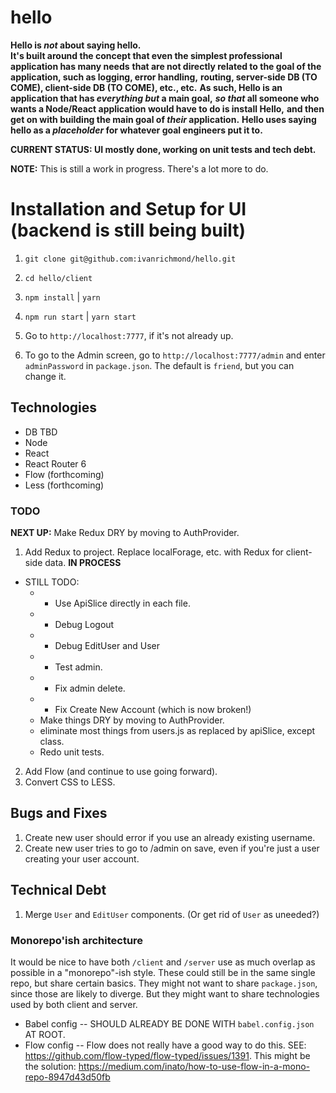 # hello

**Hello is _not_ about saying hello.**  
**It's built around the concept that even the simplest professional application has many needs**
**that are not directly related to the goal of the application, such as logging, error handling,**
**routing, server-side DB (TO COME), client-side DB (TO COME), etc., etc.**
**As such, Hello is an application that has _everything but_ a main goal,**
**_so that_ all someone who wants a Node/React application would have to do is install Hello,**
**and then get on with building the main goal of _their_ application.**
**Hello uses saying hello as a _placeholder_ for whatever goal engineers put it to.**

**CURRENT STATUS: UI mostly done, working on unit tests and tech debt.**

**NOTE:** This is still a work in progress.  There's a lot more to do.

# Installation and Setup for UI (backend is still being built)

1. `git clone git@github.com:ivanrichmond/hello.git`

2. `cd hello/client`

3. `npm install` | `yarn`

4. `npm run start` | `yarn start`

5. Go to `http://localhost:7777`, if it's not already up.

6. To go to the Admin screen, go to `http://localhost:7777/admin` and enter `adminPassword` in `package.json`.  The default is `friend`, but you can change it.
## Technologies

- DB TBD
- Node
- React
- React Router 6
- Flow (forthcoming)
- Less (forthcoming)
### TODO

**NEXT UP:** Make Redux DRY by moving to AuthProvider.

1. Add Redux to project.  Replace localForage, etc. with Redux for client-side data. **IN PROCESS**
- STILL TODO: 
    * - Use ApiSlice directly in each file.
    * - Debug Logout
    * - Debug EditUser and User
    * - Test admin.
    * - Fix admin delete.
    * - Fix Create New Account (which is now broken!)
    - Make things DRY by moving to AuthProvider.
    - eliminate most things from users.js as replaced by apiSlice, except class.
    - Redo unit tests.
2. Add Flow (and continue to use going forward).
3. Convert CSS to LESS.
## Bugs and Fixes

1. Create new user should error if you use an already existing username.
2. Create new user tries to go to /admin on save, even if you're just a user
creating your user account.
## Technical Debt

1. Merge `User` and `EditUser` components.  (Or get rid of `User` as uneeded?)

### Monorepo'ish architecture

It would be nice to have both `/client` and `/server` use as much overlap as possible in a 
"monorepo"-ish style.  These could still be in the same single repo, but share certain basics.  They might not want to share `package.json`, since those are likely to diverge.  But they might want to share technologies used by both client and server.

* Babel config -- SHOULD ALREADY BE DONE WITH `babel.config.json` AT ROOT.
* Flow config -- Flow does not really have a good way to do this.  SEE: https://github.com/flow-typed/flow-typed/issues/1391.  This might be the solution: https://medium.com/inato/how-to-use-flow-in-a-mono-repo-8947d43d50fb

